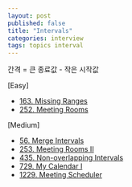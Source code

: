 ```yaml
---
layout: post
published: false
title: "Intervals"
categories: interview
tags: topics interval
---
```


간격 = 큰 종료값 - 작은 시작값

[Easy]
- [163. Missing Ranges](/interview/2023/06/19/missing-ranges/)
- [252. Meeting Rooms](/interview/2023/04/19/meeting-rooms/)

[Medium]
- [56. Merge Intervals](/interview/2023/04/16/merge-intervals/)
- [253. Meeting Rooms II](/interview/2023/04/18/meeting-rooms-ii/)
- [435. Non-overlapping Intervals](/interview/2023/06/20/non-overlapping-intervals/)
- [729. My Calendar I](/interview/2023/04/30/my-calendar-i/)
- [1229. Meeting Scheduler](/interview/2023/05/21/meeting-scheduler/)